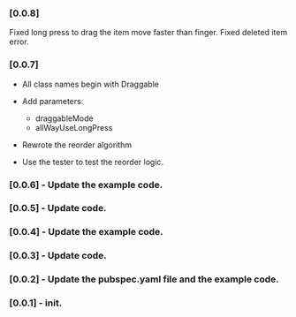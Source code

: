 ### [0.0.8]
Fixed long press to drag the item move faster than finger.
Fixed deleted item error.

### [0.0.7]

* All class names begin with Draggable

* Add parameters:
    - draggableMode
    - allWayUseLongPress
    
* Rewrote the reorder algorithm

* Use the tester to test the reorder logic.
    
### [0.0.6] - Update the example code.

### [0.0.5] - Update code.

### [0.0.4] - Update the example code.

### [0.0.3] - Update code.

### [0.0.2] - Update the pubspec.yaml file and the example code.

### [0.0.1] - init.
